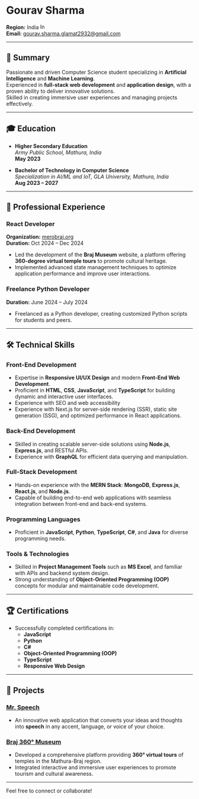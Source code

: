 # Gourav Sharma  
**Region:** India <img src="https://upload.wikimedia.org/wikipedia/en/4/41/Flag_of_India.svg" alt="Indian Flag" width="20" height="15">  
**Email:** gourav.sharma.glamat2932@gmail.com  

---

## 🎯 Summary  
Passionate and driven Computer Science student specializing in **Artificial Intelligence** and **Machine Learning**.  
Experienced in **full-stack web development** and **application design**, with a proven ability to deliver innovative solutions.  
Skilled in creating immersive user experiences and managing projects effectively.  

---

## 🎓 Education  
- **Higher Secondary Education**  
  *Army Public School, Mathura, India*  
  **May 2023**

- **Bachelor of Technology in Computer Science**  
  *Specialization in AI/ML and IoT, GLA University, Mathura, India*  
  **Aug 2023 – 2027**

---

## 💼 Professional Experience  

### React Developer  
**Organization:** [merobraj.org](http://www.merobraj.org)  
**Duration:** Oct 2024 – Dec 2024  
- Led the development of the **Braj Museum** website, a platform offering **360-degree virtual temple tours** to promote cultural heritage.  
- Implemented advanced state management techniques to optimize application performance and improve user interactions.  

### Freelance Python Developer  
**Duration:** June 2024 – July 2024  
- Freelanced as a Python developer, creating customized Python scripts for students and peers.  

---

## 🛠 Technical Skills  

### Front-End Development  
- Expertise in **Responsive UI/UX Design** and modern **Front-End Web Development**.  
- Proficient in **HTML**, **CSS**, **JavaScript**, and **TypeScript** for building dynamic and interactive user interfaces.
- Experience with SEO and web accessibility 
- Experience with Next.js for server-side rendering (SSR), static site generation (SSG), and optimized performance in React applications.

### Back-End Development  
- Skilled in creating scalable server-side solutions using **Node.js**, **Express.js**, and RESTful APIs.  
- Experience with **GraphQL** for efficient data querying and manipulation.  

### Full-Stack Development  
- Hands-on experience with the **MERN Stack**: **MongoDB**, **Express.js**, **React.js**, and **Node.js**.  
- Capable of building end-to-end web applications with seamless integration between front-end and back-end systems.  

### Programming Languages  
- Proficient in **JavaScript**, **Python**, **TypeScript**, **C#**, and **Java** for diverse programming needs.  

### Tools & Technologies  
- Skilled in **Project Management Tools** such as **MS Excel**, and familiar with APIs and backend system design.  
- Strong understanding of **Object-Oriented Programming (OOP)** concepts for modular and maintainable code development.  


---

## 🏆 Certifications  
- Successfully completed certifications in:  
  - **JavaScript**  
  - **Python**  
  - **C#**  
  - **Object-Oriented Programming (OOP)**  
  - **TypeScript**  
  - **Responsive Web Design**  

---

## 🌟 Projects  

### [Mr. Speech](https://gouravsharmamrspeechapp.netlify.app)  
- An innovative web application that converts your ideas and thoughts into **speech** in any accent, language, or voice of your choice.  

### [Braj 360° Museum](http://www.merobraj.org)  
- Developed a comprehensive platform providing **360° virtual tours** of temples in the Mathura-Braj region.  
- Integrated interactive and immersive user experiences to promote tourism and cultural awareness.  

---

Feel free to connect or collaborate!  
